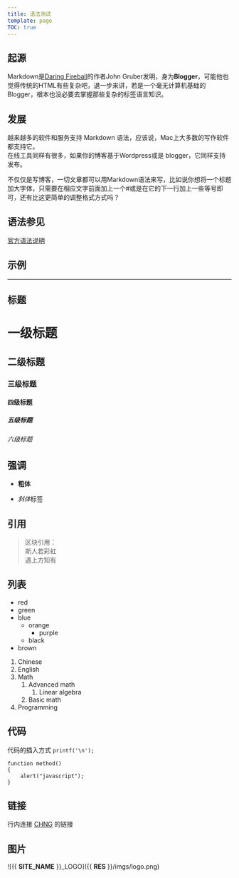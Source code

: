 ```yaml
---
title: 语法测试
template: page
TOC: true
---
```

## 起源

Markdown是[Daring Fireball](http://daringfireball.net/projects/markdown/syntax)的作者John Gruber发明，身为**Blogger**，可能他也觉得传统的HTML有些复杂吧，退一步来讲，若是一个毫无计算机基础的Blogger，根本也没必要去掌握那些复杂的标签语言知识。

## 发展

越来越多的软件和服务支持 Markdown 语法，应该说，Mac上大多数的写作软件都支持它。  
在线工具同样有很多，如果你的博客基于Wordpress或是 blogger，它同样支持发布。

不仅仅是写博客，一切文章都可以用Markdown语法来写，比如说你想将一个标题加大字体，只需要在相应文字前面加上一个#或是在它的下一行加上一些等号即可，还有比这更简单的调整格式方式吗？

## 语法参见

[官方语法说明](http://daringfireball.net/projects/markdown/syntax)

## 示例

---

## 标题

# 一级标题

## 二级标题

### 三级标题

#### 四级标题

##### 五级标题

###### 六级标题

## 强调

- **粗体**

- *斜体*标签

## 引用

> 区块引用：  
斯人若彩虹  
遇上方知有

## 列表


- red
- green
- blue
    - orange
        - purple
    - black
- brown


1. Chinese
2. English
3. Math
    1. Advanced math
        1. Linear algebra
    2. Basic math
4. Programming

## 代码

代码的插入方式 `printf('\n');`

```
function method()
{
    alert("javascript");
}
```

## 链接

行内连接 [CHNG](https://chng.fun/) 的链接

## 图片

![{{ __SITE_NAME__ }}_LOGO]({{ __RES__ }}/imgs/logo.png)
